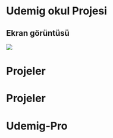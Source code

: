 <h1>Udemig okul Projesi</h1>

<h2>Ekran görüntüsü</h2>

![](udemig.gif)
# Projeler
# Projeler
# Udemig-Pro
